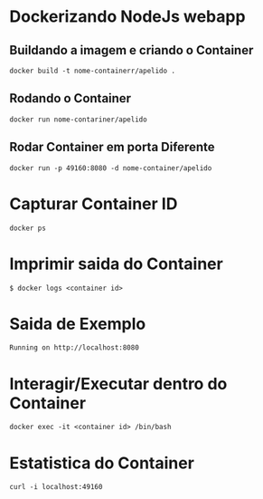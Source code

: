 # Dockerizando NodeJs webapp

## Buildando a imagem e criando o Container
```
docker build -t nome-containerr/apelido .
```

## Rodando o Container
```
docker run nome-contariner/apelido
```

## Rodar Container em porta Diferente
```
docker run -p 49160:8080 -d nome-container/apelido
```

# Capturar Container ID
```
docker ps
```

# Imprimir saida do Container
```
$ docker logs <container id>
```
# Saida de Exemplo

```
Running on http://localhost:8080
```

# Interagir/Executar dentro do Container
```
docker exec -it <container id> /bin/bash
```

# Estatistica do Container
```
curl -i localhost:49160
```